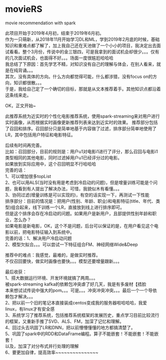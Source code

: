 # movieRS
movie recommendation with spark

此项目开始于2019年4月初，结束于2019年6月初。  
作为一只萌新，从2018年11月开始学习DL和ML，学到2019年2月底的时候，基础知识和重难点都了解了，加上我自己还在天池做了一个小小的项目，我决定出去面试看看。整个3月份，传说中的金三银四，可是我拿到的面试机会却很少。。。仅有的几次面试机会，也面得不好。。。场面一度很尴尬哈哈哈  
我总结了下原因：首先学艺不精，对知识没有自己的理解与体会，在别人看来，就是在纯背诵。。。  
               其次，没有具体的方向。什么方向都觉得可能，什么都涉猎，没有focus on的方向，知识都很散。。。  
于是，我给自己定了一个确切的目标，那就是从文本推荐着手。其他知识点都沿着这条线来走。  
  
  
OK，正文开始~  
  
此推荐系统为近实时的个性化电影推荐系统，使用spark-streaming来对用户进行实时画像，从而根据实时画像更新推荐列表来达到近实时的效果。
推荐部分包括了召回和排序。召回部分只是简单地基于内容做了过滤，排序部分简单地使用了LR，其中包括用户特征和电影特征。  
  
后续有时间再完善。  
比如：召回部分，目前的规则是：用户u1对电影i1进行了评分，那么召回与电影i1类型相同的其他电影，同时过滤掉用户u1已经评分过的电影。  
               如果放到实际应用中，这个召回明显不行哈哈哈  
               完善的话：  
                     1、可以增加很多topList  
                     2、也可以用ALS(当时没有用是考虑到冷启动的问题)，但是增量训练可能是个问题，我看到有人提出了解决办法，可惜，我貌似木有看懂。。。  
                      3、协同过滤(增量训练是可以实现的)，有空的话实现一下，再测试一下性能  
      排序部分：目前的情况是：把用户(性别、年龄、职业)和电影特征(title、年代、类型)组合起来，线下训练一个LR，直接放到线上进行排序即可。  
                但是这个排序会存在冷启动的问题。如果用户是新用户，且部提供性别年龄和职业，怎么办？  
                                         如果电影是新电影，OK，这个不是问题，后台可以保证的是，在用户看见这个电影以前，把电影特征输入到系统中。  
                完善的话：1、解决用户冷启动问题  
                         2、模型欠拟合。。。可以尝试一下特征组合FM、神经网络Wide&Deep  
  
推荐中的难点：我感觉，最难的，是做实时推荐。  
             不仅召回要快，做实时画像也要快。。。模型还要增量跟新。。。  
               
                           
                           
                           
最后收获：  
        1、搭大数据运行环境、开发环境就搞了两周。。。  
           被spark-streaming kafka的依赖包冲突虐了好几天，我是有多废材【捂脸  
           本来想试试传说中强大的pom。。。可是。。。冲突冲突冲突。。。最后一个一个导依赖包才解决。。。  
        2、把以前一个旧的笔记本直接装成centos变成我的服务器啦哈哈哈，我爱linux，有linux才有安全感  
        3、系统学习了推荐系统，包括推荐系统框架的发展历史，重点学习目前比较流行的框架，又重新手推了SVD、ALS、FM，加深了记忆和理解。  
        4、回过头去巩固了LR和DNN，把以前懵懵懂懂的地方都搞清楚了。  
        5、巩固了spark中的RDD和DataFrame编程。算子不能嵌套！不能嵌套！不能嵌套！   
           以及，加深了对分布式并行处理的理解  
        6、要更加自律，提高效率~~~~~~~~~~~~~~~  
       
      
      
    
     
